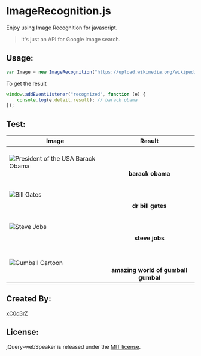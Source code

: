 ImageRecognition.js 
=================
Enjoy using Image Recognition for javascript.
> It's just an API for Google Image search.

Usage:
------

```javascript
var Image = new ImageRecognition("https://upload.wikimedia.org/wikipedia/commons/thumb/8/8d/President_Barack_Obama.jpg/220px-President_Barack_Obama.jpg");
```
To get the result 

```javascript
window.addEventListener("recognized", function (e) {
    console.log(e.detail.result); // barack obama
});

```
Test:
-----
Image  | Result |
 ------------ | :-----------: | 
![President of the USA Barack Obama](https://upload.wikimedia.org/wikipedia/commons/thumb/8/8d/President_Barack_Obama.jpg/220px-President_Barack_Obama.jpg)      |  <br> <br> <br> **barack obama** |
![Bill Gates](https://upload.wikimedia.org/wikipedia/commons/thumb/1/19/Bill_Gates_June_2015.jpg/220px-Bill_Gates_June_2015.jpg)      |  <br> <br> <br>  **dr bill gates**  |   
![Steve Jobs](https://upload.wikimedia.org/wikipedia/commons/thumb/d/de/Steve_Jobs_with_red_shawl_edit2.jpg/220px-Steve_Jobs_with_red_shawl_edit2.jpg)   |<br> <br> <br>  **steve jobs** |   
![Gumball Cartoon](http://i.cdn.turner.com/v5cache/CARTOON/site/Images/i79/gumball_gumball_180x180.png)| <br> <br> <br>  **amazing world of gumball gumbal**|  



Created By:
-----------
[xC0d3rZ](https://xc0d3rz.github.io)

License:
--------
jQuery-webSpeaker is released under the
[MIT license](http://www.opensource.org/licenses/MIT).


